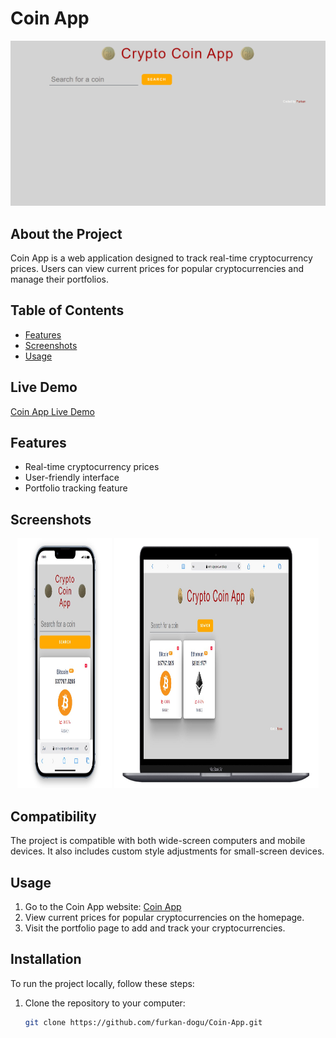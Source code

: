 # Coin App

<div align="center">
  <img src="https://github.com/furkan-dogu/Coin-App/blob/main/assets/coin.gif" />
</div>

## About the Project

Coin App is a web application designed to track real-time cryptocurrency prices. Users can view current prices for popular cryptocurrencies and manage their portfolios.

## Table of Contents

- [Features](#features)
- [Screenshots](#screenshots)
- [Usage](#usage)

## Live Demo

[Coin App Live Demo](https://coin-app-pied.vercel.app/)

## Features

- Real-time cryptocurrency prices
- User-friendly interface
- Portfolio tracking feature

## Screenshots

<div align="center">
  <img src="https://github.com/furkan-dogu/Coin-App/blob/main/assets/Screenshot_1.jpg"  width="30%" height="400" />
  <img src="https://github.com/furkan-dogu/Coin-App/blob/main/assets/Screenshot_2.jpg"  width="65%" height="400" />
</div>

## Compatibility

The project is compatible with both wide-screen computers and mobile devices. It also includes custom style adjustments for small-screen devices.

## Usage

1. Go to the Coin App website: [Coin App](https://coin-app-pied.vercel.app/)
2. View current prices for popular cryptocurrencies on the homepage.
3. Visit the portfolio page to add and track your cryptocurrencies.

## Installation

To run the project locally, follow these steps:

1. Clone the repository to your computer:

   ```bash
   git clone https://github.com/furkan-dogu/Coin-App.git
